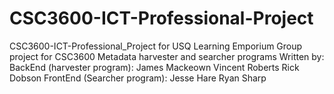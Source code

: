 # CSC3600-ICT-Professional-Project
CSC3600-ICT-Professional_Project for USQ Learning Emporium
Group project for CSC3600
Metadata harvester and searcher programs
Written by:
BackEnd (harvester program):
James Mackeown
Vincent Roberts
Rick Dobson
FrontEnd (Searcher program):
Jesse Hare
Ryan Sharp
